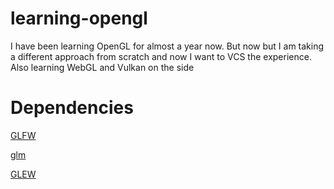 # learning-opengl
I have been learning OpenGL for almost a year now. But now but I am taking a different approach from scratch and now I want to VCS the experience. Also learning WebGL and Vulkan on the side

# Dependencies
[GLFW](https://github.com/glfw/glfw)

[glm](https://github.com/g-truc/glm)

[GLEW](https://github.com/nigels-com/glew)
